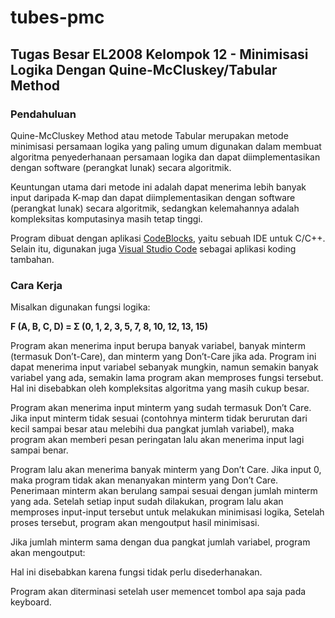 # tubes-pmc
## Tugas Besar EL2008 Kelompok 12 - Minimisasi Logika Dengan Quine-McCluskey/Tabular Method

### Pendahuluan
Quine-McCluskey Method atau metode Tabular merupakan metode minimisasi persamaan logika yang paling umum digunakan dalam membuat algoritma penyederhanaan persamaan logika dan dapat diimplementasikan dengan software (perangkat lunak) secara algoritmik.

Keuntungan utama dari metode ini adalah dapat menerima lebih banyak input daripada K-map dan dapat diimplementasikan dengan software (perangkat lunak) secara algoritmik, sedangkan kelemahannya adalah kompleksitas komputasinya masih tetap tinggi.

Program dibuat dengan aplikasi [CodeBlocks](https://www.codeblocks.org/), yaitu sebuah IDE untuk C/C++. Selain itu, digunakan juga [Visual Studio Code](https://code.visualstudio.com/) sebagai aplikasi koding tambahan.

### Cara Kerja
Misalkan digunakan fungsi logika: 

**F (A, B, C, D) = Σ (0, 1, 2, 3, 5, 7, 8, 10, 12, 13, 15)** 

Program akan menerima input berupa banyak variabel, banyak minterm (termasuk Don’t-Care), dan minterm yang Don’t-Care jika ada. Program ini dapat menerima input variabel sebanyak mungkin, namun semakin banyak variabel yang ada, semakin lama program akan memproses fungsi tersebut. Hal ini disebabkan oleh kompleksitas algoritma yang masih cukup besar.

Program akan menerima input minterm yang sudah termasuk Don’t Care. Jika input minterm tidak sesuai (contohnya minterm tidak berurutan dari kecil sampai besar atau melebihi dua pangkat jumlah variabel), maka program akan memberi pesan peringatan lalu akan menerima input lagi sampai benar.  

Program lalu akan menerima banyak minterm yang Don’t Care. Jika input 0, maka program tidak akan menanyakan minterm yang Don’t Care. Penerimaan minterm akan berulang sampai sesuai dengan jumlah minterm yang ada. Setelah setiap input sudah dilakukan, program lalu akan memproses input-input tersebut untuk melakukan minimisasi logika, Setelah proses tersebut, program akan mengoutput hasil minimisasi. 

Jika jumlah minterm sama dengan dua pangkat jumlah variabel, program akan mengoutput: 

 

Hal ini disebabkan karena fungsi tidak perlu disederhanakan. 

Program akan diterminasi setelah user memencet tombol apa saja pada keyboard. 
